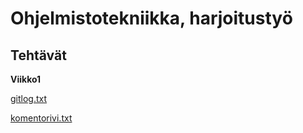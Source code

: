 # Ohjelmistotekniikka, harjoitustyö
## Tehtävät
**Viikko1**

[gitlog.txt](https://github.com/nikomakir/ot-harjoitustyo/blob/main/laskarit/viikko1/gitlog.txt)

[komentorivi.txt](https://github.com/nikomakir/ot-harjoitustyo/blob/main/laskarit/viikko1/komentorivi.txt)
